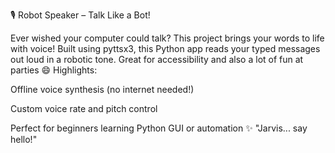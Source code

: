 🎙️ Robot Speaker – Talk Like a Bot!

Ever wished your computer could talk? This project brings your words to life with voice! Built using pyttsx3, this Python app reads your typed messages out loud in a robotic tone. Great for accessibility and also a lot of fun at parties 😄
Highlights:

Offline voice synthesis (no internet needed!)

Custom voice rate and pitch control

Perfect for beginners learning Python GUI or automation
✨ "Jarvis... say hello!"


